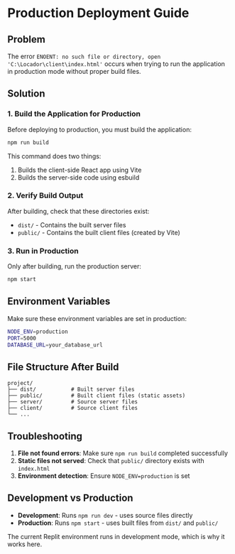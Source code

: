 # Production Deployment Guide

## Problem
The error `ENOENT: no such file or directory, open 'C:\Locador\client\index.html'` occurs when trying to run the application in production mode without proper build files.

## Solution

### 1. Build the Application for Production

Before deploying to production, you must build the application:

```bash
npm run build
```

This command does two things:
1. Builds the client-side React app using Vite
2. Builds the server-side code using esbuild

### 2. Verify Build Output

After building, check that these directories exist:
- `dist/` - Contains the built server files
- `public/` - Contains the built client files (created by Vite)

### 3. Run in Production

Only after building, run the production server:

```bash
npm start
```

## Environment Variables

Make sure these environment variables are set in production:

```bash
NODE_ENV=production
PORT=5000
DATABASE_URL=your_database_url
```

## File Structure After Build

```
project/
├── dist/           # Built server files
├── public/         # Built client files (static assets)
├── server/         # Source server files
├── client/         # Source client files
└── ...
```

## Troubleshooting

1. **File not found errors**: Make sure `npm run build` completed successfully
2. **Static files not served**: Check that `public/` directory exists with `index.html`
3. **Environment detection**: Ensure `NODE_ENV=production` is set

## Development vs Production

- **Development**: Runs `npm run dev` - uses source files directly
- **Production**: Runs `npm start` - uses built files from `dist/` and `public/`

The current Replit environment runs in development mode, which is why it works here.